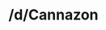 ---
title: /d/Cannazon
link_onion: http://vworp2mspe566cws.onion/to/dread/dad2926af3
tags:
  - cannazon
---